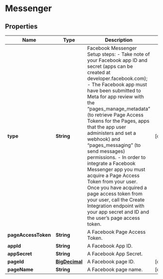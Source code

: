 

# Messenger

## Properties

Name | Type | Description | Notes
------------ | ------------- | ------------- | -------------
**type** | **String** | Facebook Messenger Setup steps: - Take note of your Facebook app ID and secret (apps can be created at developer.facebook.com); - The Facebook app must have been submitted to Meta for app review with the “pages_manage_metadata” (to retrieve Page Access Tokens for the Pages, apps that the app user administers and set a webhook) and “pages_messaging” (to send messages) permissions. - In order to integrate a Facebook Messenger app you must acquire a Page Access Token from your user. Once you have acquired a page access token from your user, call the Create Integration endpoint with your app secret and ID and the user’s page access token.  |  [optional]
**pageAccessToken** | **String** | A Facebook Page Access Token. | 
**appId** | **String** | A Facebook App ID. | 
**appSecret** | **String** | A Facebook App Secret. | 
**pageId** | [**BigDecimal**](BigDecimal.md) | A Facebook page ID. |  [optional]
**pageName** | **String** | A Facebook page name. |  [optional]



